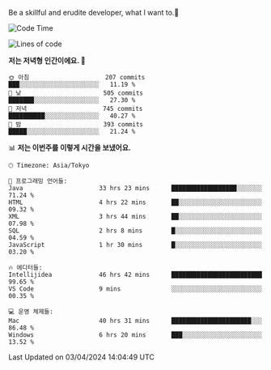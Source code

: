 Be a skillful and erudite developer, what I want to.👶

<!--START_SECTION:waka-->
![Code Time](http://img.shields.io/badge/Code%20Time-657%20hrs%2052%20mins-blue)

![Lines of code](https://img.shields.io/badge/%EC%A0%80%EB%8A%94%20%EC%97%AC%ED%83%9C%EA%B9%8C%EC%A7%80%20-1.1%20million%20%EC%A4%84%EC%9D%98%20%EC%BD%94%EB%93%9C%EB%A5%BC%20%EC%9E%91%EC%84%B1%ED%96%88%EC%96%B4%EC%9A%94.-blue)

**저는 저녁형 인간이에요. 🦉** 

```text
🌞 아침                     207 commits         ███░░░░░░░░░░░░░░░░░░░░░░   11.19 % 
🌆 낮　                     505 commits         ███████░░░░░░░░░░░░░░░░░░   27.30 % 
🌃 저녁                     745 commits         ██████████░░░░░░░░░░░░░░░   40.27 % 
🌙 밤　                     393 commits         █████░░░░░░░░░░░░░░░░░░░░   21.24 % 
```


📊 **저는 이번주를 이렇게 시간을 보냈어요.** 

```text
🕑︎ Timezone: Asia/Tokyo

💬 프로그래밍 언어들: 
Java                     33 hrs 23 mins      ██████████████████░░░░░░░   71.24 % 
HTML                     4 hrs 22 mins       ██░░░░░░░░░░░░░░░░░░░░░░░   09.32 % 
XML                      3 hrs 44 mins       ██░░░░░░░░░░░░░░░░░░░░░░░   07.98 % 
SQL                      2 hrs 8 mins        █░░░░░░░░░░░░░░░░░░░░░░░░   04.59 % 
JavaScript               1 hr 30 mins        █░░░░░░░░░░░░░░░░░░░░░░░░   03.20 % 

🔥 에디터들: 
Intellijidea             46 hrs 42 mins      █████████████████████████   99.65 % 
VS Code                  9 mins              ░░░░░░░░░░░░░░░░░░░░░░░░░   00.35 % 

💻 운영 체제들: 
Mac                      40 hrs 31 mins      ██████████████████████░░░   86.48 % 
Windows                  6 hrs 20 mins       ███░░░░░░░░░░░░░░░░░░░░░░   13.52 % 
```


 Last Updated on 03/04/2024 14:04:49 UTC
<!--END_SECTION:waka-->
